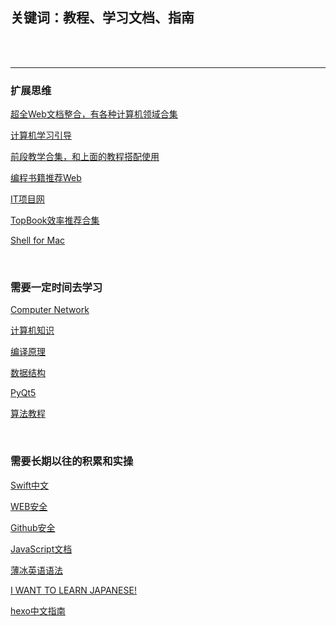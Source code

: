 ## 关键词：教程、学习文档、指南

<br>

<br>

********

### 扩展思维

[超全Web文档整合，有各种计算机领域合集](http://liuxuegang.site/book/Book/technical/#java)  

[计算机学习引导](https://csdiy.wiki)  

[前段教学合集，和上面的教程搭配使用](https://github.com/cucygh/fe-material) 

[编程书籍推荐Web](https://javaguide.cn/books/cs-basics.html#操作系统)  

[IT项目网](https://www.itprojects.cn/hardware)  

[TopBook效率推荐合集](https://mp.weixin.qq.com/s/wnA7NFz3gxb5vtX_m6wykA)  

[Shell for Mac](https://www.renfei.org/blog/mac-os-x-terminal-101.html) 

[]() 

[]() 

[]() 



<br>

### 需要一定时间去学习

[Computer Network](https://lfool.gitbook.io/computer-network/di-yi-zhang-wang-luo-ji-chu-zhi-shi)  

[计算机知识](https://lfool.gitbook.io/compiling-principle/)  

[编译原理](https://lfool.gitbook.io/compiling-principle/)  

[数据结构](https://lfool.gitbook.io/compiling-principle/)  

[PyQt5](https://doc.itprojects.cn/0001.zhishi/python.0008.pyqt5rumen/index.html#/README)  

[算法教程](https://github.com/krahets/hello-algo)  

[]() 
[]() 


<br>

### 需要长期以往的积累和实操

[Swift中文](https://swiftgg.gitbook.io/swift/swift-jiao-cheng/01_the_basics)  

[WEB安全](https://websec.readthedocs.io/zh/latest/index.html)

[Github安全](https://github.com/findneo/Newbie-Security-List)

[JavaScript文档](https://zh.javascript.info)  

[薄冰英语语法](https://oldwestenglish.github.io/grammar/#/)  

[I WANT TO LEARN JAPANESE!](https://www.tofugu.com/learn-japanese/)  

[hexo中文指南](https://hexo.fluid-dev.com/docs/guide/#关于指南)




